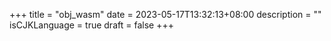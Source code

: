 +++
title = "obj_wasm"
date = 2023-05-17T13:32:13+08:00
description = ""
isCJKLanguage = true
draft = false
+++